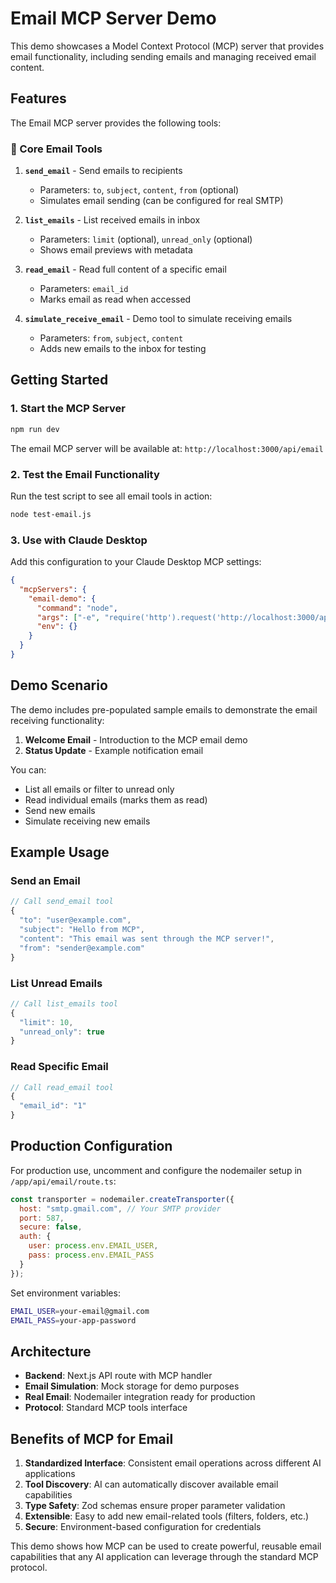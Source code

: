 # Email MCP Server Demo

This demo showcases a Model Context Protocol (MCP) server that provides email functionality, including sending emails and managing received email content.

## Features

The Email MCP server provides the following tools:

### 📧 Core Email Tools

1. **`send_email`** - Send emails to recipients
   - Parameters: `to`, `subject`, `content`, `from` (optional)
   - Simulates email sending (can be configured for real SMTP)

2. **`list_emails`** - List received emails in inbox
   - Parameters: `limit` (optional), `unread_only` (optional)
   - Shows email previews with metadata

3. **`read_email`** - Read full content of a specific email
   - Parameters: `email_id`
   - Marks email as read when accessed

4. **`simulate_receive_email`** - Demo tool to simulate receiving emails
   - Parameters: `from`, `subject`, `content`
   - Adds new emails to the inbox for testing

## Getting Started

### 1. Start the MCP Server

```bash
npm run dev
```

The email MCP server will be available at: `http://localhost:3000/api/email`

### 2. Test the Email Functionality

Run the test script to see all email tools in action:

```bash
node test-email.js
```

### 3. Use with Claude Desktop

Add this configuration to your Claude Desktop MCP settings:

```json
{
  "mcpServers": {
    "email-demo": {
      "command": "node",
      "args": ["-e", "require('http').request('http://localhost:3000/api/email', {method:'POST'}, res => res.pipe(process.stdout)).end()"],
      "env": {}
    }
  }
}
```

## Demo Scenario

The demo includes pre-populated sample emails to demonstrate the email receiving functionality:

1. **Welcome Email** - Introduction to the MCP email demo
2. **Status Update** - Example notification email

You can:
- List all emails or filter to unread only
- Read individual emails (marks them as read)
- Send new emails
- Simulate receiving new emails

## Example Usage

### Send an Email
```javascript
// Call send_email tool
{
  "to": "user@example.com",
  "subject": "Hello from MCP",
  "content": "This email was sent through the MCP server!",
  "from": "sender@example.com"
}
```

### List Unread Emails
```javascript
// Call list_emails tool
{
  "limit": 10,
  "unread_only": true
}
```

### Read Specific Email
```javascript
// Call read_email tool
{
  "email_id": "1"
}
```

## Production Configuration

For production use, uncomment and configure the nodemailer setup in `/app/api/email/route.ts`:

```javascript
const transporter = nodemailer.createTransporter({
  host: "smtp.gmail.com", // Your SMTP provider
  port: 587,
  secure: false,
  auth: {
    user: process.env.EMAIL_USER,
    pass: process.env.EMAIL_PASS
  }
});
```

Set environment variables:
```bash
EMAIL_USER=your-email@gmail.com
EMAIL_PASS=your-app-password
```

## Architecture

- **Backend**: Next.js API route with MCP handler
- **Email Simulation**: Mock storage for demo purposes
- **Real Email**: Nodemailer integration ready for production
- **Protocol**: Standard MCP tools interface

## Benefits of MCP for Email

1. **Standardized Interface**: Consistent email operations across different AI applications
2. **Tool Discovery**: AI can automatically discover available email capabilities
3. **Type Safety**: Zod schemas ensure proper parameter validation
4. **Extensible**: Easy to add new email-related tools (filters, folders, etc.)
5. **Secure**: Environment-based configuration for credentials

This demo shows how MCP can be used to create powerful, reusable email capabilities that any AI application can leverage through the standard MCP protocol.